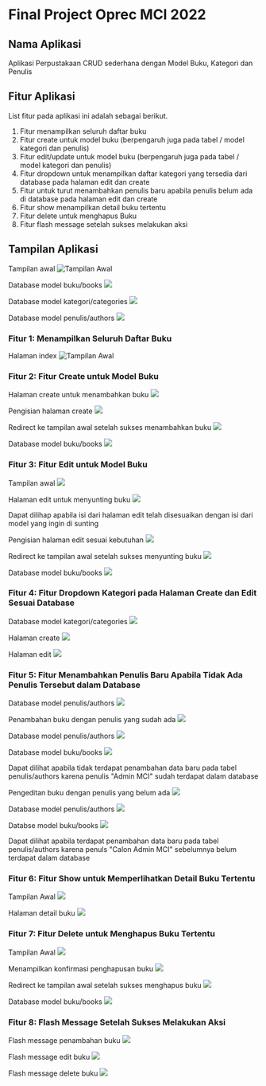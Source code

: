 # Final Project Oprec MCI 2022
  
## Nama Aplikasi
Aplikasi Perpustakaan CRUD sederhana dengan Model Buku, Kategori dan Penulis

## Fitur Aplikasi
List fitur pada aplikasi ini adalah sebagai berikut.
1. Fitur menampilkan seluruh daftar buku
2. Fitur create untuk model buku (berpengaruh juga pada tabel / model kategori dan penulis)
3. Fitur edit/update untuk model buku (berpengaruh juga pada tabel / model kategori dan penulis)
4. Fitur dropdown untuk menampilkan daftar kategori yang tersedia dari database pada halaman edit dan create
5. Fitur untuk turut menambahkan penulis baru apabila penulis belum ada di database pada halaman edit dan create
6. Fitur show menampilkan detail buku tertentu
7. Fitur delete untuk menghapus Buku
8. Fitur flash message setelah sukses melakukan aksi

## Tampilan Aplikasi

Tampilan awal
![Tampilan Awal](2022-06-29-14-40-18.png)

Database model buku/books
![](2022-06-29-14-43-18.png)

Database model kategori/categories
![](2022-06-29-14-44-06.png)

Database model penulis/authors
![](2022-06-29-14-44-29.png)

### Fitur 1: Menampilkan Seluruh Daftar Buku

Halaman index
![Tampilan Awal](2022-06-29-14-40-18.png)

### Fitur 2: Fitur Create untuk Model Buku
Halaman create untuk menambahkan buku
![](2022-06-29-14-42-13.png)

Pengisian halaman create
![](2022-06-29-14-50-43.png)

Redirect ke tampilan awal setelah sukses menambahkan buku
![](2022-06-29-14-52-01.png)

Database model buku/books
![](2022-06-29-14-52-40.png)

### Fitur 3: Fitur Edit untuk Model Buku

Tampilan awal
![](2022-06-29-14-54-34.png)

Halaman edit untuk menyunting buku
![](2022-06-29-14-55-14.png)

Dapat dilihap apabila isi dari halaman edit telah disesuaikan dengan isi dari model yang ingin di sunting

Pengisian halaman edit sesuai kebutuhan
![](2022-06-29-14-57-08.png)

Redirect ke tampilan awal setelah sukses menyunting buku
![](2022-06-29-14-57-56.png)

Database model buku/books
![](2022-06-29-14-58-29.png)

### Fitur 4: Fitur Dropdown Kategori pada Halaman Create dan Edit Sesuai Database

Database model kategori/categories
![](2022-06-29-14-59-59.png)

Halaman create
![](2022-06-29-15-00-23.png)

Halaman edit
![](2022-06-29-15-00-50.png)

### Fitur 5: Fitur Menambahkan Penulis Baru Apabila Tidak Ada Penulis Tersebut dalam Database

Database model penulis/authors
![](2022-06-29-15-02-38.png)

Penambahan buku dengan penulis yang sudah ada
![](2022-06-29-15-03-41.png)

Database model penulis/authors
![](2022-06-29-15-04-24.png)

Database model buku/books
![](2022-06-29-15-05-07.png)

Dapat dilihat apabila tidak terdapat penambahan data baru pada tabel penulis/authors karena penulis "Admin MCI" sudah terdapat dalam database

Pengeditan buku dengan penulis yang belum ada
![](2022-06-29-15-07-42.png)

Database model penulis/authors
![](2022-06-29-15-08-47.png)

Databse model buku/books
![](2022-06-29-15-09-10.png)

Dapat dilihat apabila terdapat penambahan data baru pada tabel penulis/authors karena penuls "Calon Admin MCI" sebelumnya belum terdapat dalam database

### Fitur 6: Fitur Show untuk Memperlihatkan Detail Buku Tertentu

Tampilan Awal
![](2022-06-29-15-10-45.png)

Halaman detail buku
![](2022-06-29-15-11-07.png)

### Fitur 7: Fitur Delete untuk Menghapus Buku Tertentu

Tampilan Awal
![](2022-06-29-15-12-09.png)

Menampilkan konfirmasi penghapusan buku
![](2022-06-29-15-12-35.png)

Redirect ke tampilan awal setelah sukses menghapus buku
![](2022-06-29-15-13-02.png)

Database model buku/books
![](2022-06-29-15-13-29.png)

### Fitur 8: Flash Message Setelah Sukses Melakukan Aksi

Flash message penambahan buku
![](2022-06-29-15-17-07.png)

Flash message edit buku
![](2022-06-29-15-17-49.png)

Flash message delete buku
![](2022-06-29-15-18-09.png)
